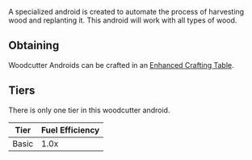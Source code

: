 A specialized android is created to automate the process of harvesting wood and replanting it.
This android will work with all types of wood.

## Obtaining
Woodcutter Androids can be crafted in an [Enhanced Crafting Table](https://github.com/Slimefun/Slimefun4/wiki/Enhanced-Crafting-Table).

## Tiers
There is only one tier in this woodcutter android.

| Tier | Fuel Efficiency |
| ---- | --------------- |
| Basic | 1.0x |
